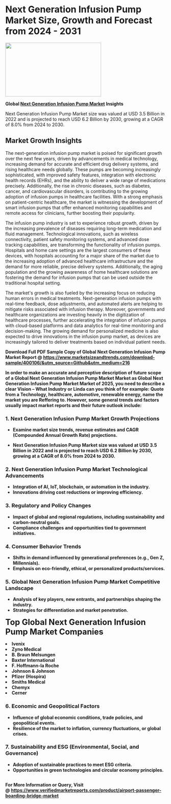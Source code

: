 <H1>Next Generation Infusion Pump Market Size, Growth and Forecast from 2024 - 2031</H1><img class="aligncenter size-medium wp-image-584254" src="https://thirdeyenews.in/wp-content/uploads/2024/09/Global-Market-Research-300x168.jpeg" alt="" width="300" height="168" /><p><strong>Global&nbsp;<a href="https://www.marketsizeandtrends.com/download-sample/400106/&amp;utm_source=Github&utm_medium=216">Next Generation Infusion Pump Market</a> Insights</strong></p><p>Next Generation Infusion Pump Market size was valued at USD 3.5 Billion in 2022 and is projected to reach USD 6.2 Billion by 2030, growing at a CAGR of 8.0% from 2024 to 2030.</p><p><h2>Market Growth Insights</h2> <p>The next-generation infusion pump market is poised for significant growth over the next few years, driven by advancements in medical technology, increasing demand for accurate and efficient drug delivery systems, and rising healthcare needs globally. These pumps are becoming increasingly sophisticated, with improved safety features, integration with electronic health records (EHRs), and the ability to deliver a wide range of medications precisely. Additionally, the rise in chronic diseases, such as diabetes, cancer, and cardiovascular disorders, is contributing to the growing adoption of infusion pumps in healthcare facilities. With a strong emphasis on patient-centric healthcare, the market is witnessing the development of smart infusion pumps that offer enhanced monitoring capabilities and remote access for clinicians, further boosting their popularity.</p> <p><strong></strong></p> <p>The infusion pump industry is set to experience robust growth, driven by the increasing prevalence of diseases requiring long-term medication and fluid management. Technological innovations, such as wireless connectivity, patient safety monitoring systems, and advanced dose tracking capabilities, are transforming the functionality of infusion pumps. Hospitals and home care settings are the largest consumers of these devices, with hospitals accounting for a major share of the market due to the increasing adoption of advanced healthcare infrastructure and the demand for more reliable, precise delivery systems. Additionally, the aging population and the growing awareness of home healthcare solutions are fostering the demand for infusion pumps that can be used outside the traditional hospital setting.</p> <p>The market's growth is also fueled by the increasing focus on reducing human errors in medical treatments. Next-generation infusion pumps with real-time feedback, dose adjustments, and automated alerts are helping to mitigate risks associated with infusion therapy. Moreover, governments and healthcare organizations are investing heavily in the digitization of healthcare processes, further accelerating the integration of infusion pumps with cloud-based platforms and data analytics for real-time monitoring and decision-making. The growing demand for personalized medicine is also expected to drive innovations in the infusion pump market, as devices are increasingly tailored to deliver treatments based on individual patient needs.</p> <p><strong></p><p><span class=""><strong>Download Full PDF Sample Copy of Global Next Generation Infusion Pump Market Report</strong> @ <a href="https://www.marketsizeandtrends.com/download-sample/400106/&amp;utm_source=Github&utm_medium=216" target="_blank">https://www.marketsizeandtrends.com/download-sample/400106/&amp;utm_source=Github&utm_medium=216</a></span></p><p>In order to make an accurate and perceptive description of future scope of a Global&nbsp;Next Generation Infusion Pump Market Market as Global&nbsp;Next Generation Infusion Pump Market Market of 2025, you need to describe a clear Vision &ndash; What Industry or Linda can you think of for example: Quote from a Technology, healthcare, automotive, renewable energy, name the market you are Reffering to. However, some general trends and factors usually impact market reports and their future outlook include:</p><h3>1.&nbsp;<strong>Next Generation Infusion Pump Market Growth Projections</strong></h3><ul><li>Examine market size trends, revenue estimates and CAGR (Compounded Annual Growth Rate) projections.</li><li><p>Next Generation Infusion Pump Market size was valued at USD 3.5 Billion in 2022 and is projected to reach USD 6.2 Billion by 2030, growing at a CAGR of 8.0% from 2024 to 2030.</p></li></ul><h3>2.&nbsp;<strong>Next Generation Infusion Pump Market Technological Advancements</strong></h3><ul><li>Integration of AI, IoT, blockchain, or automation in the industry.</li><li>Innovations driving cost reductions or improving efficiency.</li></ul><h3>3.&nbsp;<strong>Regulatory and Policy Changes</strong></h3><ul><li>Impact of global and regional regulations, including sustainability and carbon-neutral goals.</li><li>Compliance challenges and opportunities tied to government initiatives.</li></ul><h3>4.&nbsp;<strong>Consumer Behavior Trends</strong></h3><ul><li>Shifts in demand influenced by generational preferences (e.g., Gen Z, Millennials).</li><li>Emphasis on eco-friendly, ethical, or personalized products/services.</li></ul><h3>5.&nbsp;<strong>Global Next Generation Infusion Pump Market Competitive Landscape</strong></h3><ul><li>Analysis of key players, new entrants, and partnerships shaping the industry.</li><li>Strategies for differentiation and market penetration.</li></ul><p data-pm-slice="1 1 []"><span style="color: inherit; font-family: inherit; font-size: 25px;">Top Global Next Generation Infusion Pump Market Companies</span></p><div class="" data-test-id=""><p><li>Ivenix</li><li> Zyno Medical</li><li> B. Braun Melsungen</li><li> Baxter International</li><li> F. Hoffmann-la Roche</li><li> Johnson & Johnson</li><li> Pfizer (Hospira)</li><li> Smiths Medical</li><li> Chemyx</li><li> Cerner</li></p></div><h3>6.&nbsp;<strong>Economic and Geopolitical Factors</strong></h3><ul><li>Influence of global economic conditions, trade policies, and geopolitical events.</li><li>Resilience of the market to inflation, currency fluctuations, or global crises.</li></ul><h3>7.&nbsp;<strong>Sustainability and ESG (Environmental, Social, and Governance)</strong></h3><ul><li>Adoption of sustainable practices to meet ESG criteria.</li><li>Opportunities in green technologies and circular economy principles.</li></ul><h2><strong style="font-size: 14px;">For More Information or Query, Visit @&nbsp;</strong><a style="background-color: #ffffff; font-size: 14px;" href="https://www.marketsizeandtrends.com/report/next-generation-infusion-pump-market/" target="_blank">https://www.verifiedmarketreports.com/product/airport-passenger-boarding-bridge-market</a></h2>
